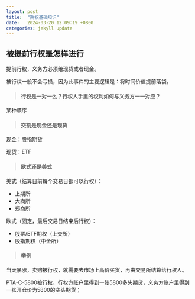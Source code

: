```yaml
---
layout: post
title:  "期权基础知识"
date:   2024-03-20 12:09:19 +0800
categories: jekyll update
---
```

## 被提前行权是怎样进行
提前行权，义务方必须给现货或者现金。    

被行权一般不会亏损，因为此事件的主要逻辑是：将时间价值提前落袋。
>#### 行权是一对一么？行权人手里的权利如何与义务方一一对应？
某种顺序
>#### 交割是现金还是现货
现金：股指期货   

现货：ETF
>#### 欧式还是美式
美式（结算日前每个交易日都可以行权）：
- 上期所
- 大商所
- 郑商所

欧式（固定，最后交易日结束后行权）：  
- 股票/ETF期权（上交所）
- 股指期权（中金所）
>#### 举例
当天暴涨，卖购被行权，就需要去市场上高价买货，再由交易所结算给行权人。   

PTA-C-5800被行权，行权方账户里得到一张5800多头期货，义务方账户里得到一张开仓价为5800的空头期货；